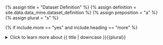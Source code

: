 <!--------------------------------------------- TITLE AND DEFINITION starts -->

{% assign title = "Dataset Definition" %}
{% assign definition = site.data.data_mine.dataset_definition %}
{% assign preposition = "a" %}
{% assign plural = "s" %}

<!--------------------------------------------- TITLE AND DEFINITION ends -->

{% if include.more == "yes" and include.heading == "more" %}
<details class='detailsCollapsible'><summary class='nobr'>Click to learn more about {{ title | downcase }}{{plural}}
</summary>
{% endif %}

{% if include.heading != "" and include.heading != "more" %}
{{include.heading}} {{title}}
{% endif %}

{% if include.icon != "no" %} 

{% if include.table == "yes" and include.icon != "no" %}
<table class='definitionTable'><tr><td>
{% endif %}

<img src='images/icons/nodes/png{{include.icon}}/{{ title | downcase | replace: " ", "-" }}.png' />

{% if include.table == "yes" and include.icon != "no" %}
</td><td>
{% endif %}

{% endif %}

{% if include.definition == "bold" %}
<strong>{{ definition }}</strong>
{% else %}
{% if include.definition != "no" %}
{{ definition }}
{% endif %}
{% endif %}

{% if include.table == "yes" and include.icon != "no" %}
</td></tr></table>
{% endif %}

{% if include.more == "yes" and include.content == "more" and include.heading != "more" %}
<details class='detailsCollapsible'><summary class='nobr'>Click to learn more about {{ title | downcase }}{{plural}}
</summary>
{% endif %}

{% if include.content != "no" %}

<!--------------------------------------------- CONTENT starts -->

A good part of what makes datasets easy to consume by other bots is the fact that they are standardized in terms of their structure. It is that structure that is specified in the dataset definitions.

<!--------------------------------------------- CONTENT ends -->

{% endif %}

{% if include.more == "yes" and include.content != "more" and include.heading != "more" %}
<details class='detailsCollapsible'><summary class='nobr'>Click to learn more about {{ title | downcase }}{{plural}}
</summary>
{% endif %}

{% if include.adding != "" %}

{{include.adding}} Adding {{preposition}} {{title}} Node

<!--------------------------------------------- ADDING starts -->

To add a dataset definition, select *Add Dataset Definition* on the bot's node menu.

<!--------------------------------------------- ADDING ends -->

{% endif %}

{% if include.configuring != "" %}

{{include.configuring}} Configuring the {{title}}

<!--------------------------------------------- CONFIGURING starts -->

Select *Configure Definition* on the menu to access the configuration.

**Multi-Period-Market:**

```json
{
    "codeName": "Multi-Period-Market",
    "type": "Market Files",
    "validTimeFrames": [ "24-hs", "12-hs", "08-hs", "06-hs", "04-hs", "03-hs", "02-hs", "01-hs" ],
    "filePath": "@Exchange/@BaseAsset-@QuotedAsset/@DataMine/@Bot/Output/@Product/@Dataset/@Period",
    "fileName": "Data.json",
    "timeFrames": {
      "filePath": "",
      "fileName": ""
    }
}
```

**Multi-Period-Daily:**

```json
{
    "codeName": "Multi-Period-Daily",
    "type": "Daily Files",
    "validTimeFrames": [ "45-min", "40-min", "30-min", "20-min", "15-min", "10-min", "05-min", "04-min", "03-min", "02-min", "01-min" ],
    "filePath": "@Exchange/@BaseAsset-@QuotedAsset/@DataMine/@Bot/Output/@Product/@Dataset/@Period/@Year/@Month/@Day",
    "fileName": "Data.json",
    "dataRange": {
      "filePath": "@Exchange/@BaseAsset-@QuotedAsset/@DataMine/@Bot/Output/@Product/@Dataset",
      "fileName": "Data.Range.json"
    },
    "timeFrames": {
      "filePath": "",
      "fileName": ""
    }
}
```


* ```codeName``` is the name of the dataset as used within the code.

* ```type``` refers to the type of dataset; possible values are ```Market Files``` and ```Daily Files```.

* ```validTimeFrames``` refers to the time frames handled by the dataset.

* ```filePath``` sets the path on which files are stored; the proper name of the data mine, the bot and the product need to be entered.

* ```fileName``` sets the name of the files that constitute the dataset.

* ```timeFrames``` sets the name and path of the file indicating which time frames shall be filtered when the users sets a time frames filter.

<!--------------------------------------------- CONFIGURING ends -->

{% endif %}

{% if include.starting != "" %}

{{include.starting}} Starting {{preposition}} {{title}}

<!--------------------------------------------- STARTING starts -->

XXXXXXXXXXXXXXXXXXXXXXXXXXXXXXXXXXXXXXXXXXXXXXXXXXXXXX

<!--------------------------------------------- STARTING ends -->

{% endif %}

{% if include.more == "yes" %}
</details>
{% endif %}